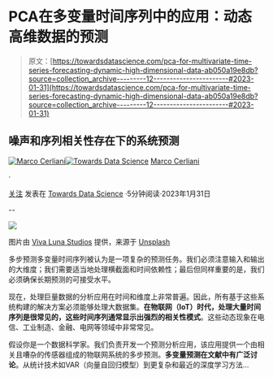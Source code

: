 # PCA在多变量时间序列中的应用：动态高维数据的预测

> 原文：[https://towardsdatascience.com/pca-for-multivariate-time-series-forecasting-dynamic-high-dimensional-data-ab050a19e8db?source=collection_archive---------12-----------------------#2023-01-31](https://towardsdatascience.com/pca-for-multivariate-time-series-forecasting-dynamic-high-dimensional-data-ab050a19e8db?source=collection_archive---------12-----------------------#2023-01-31)

## 噪声和序列相关性存在下的系统预测

[](https://medium.com/@cerlymarco?source=post_page-----ab050a19e8db--------------------------------)[![Marco Cerliani](../Images/48a07a024349bac3c8e397bf5a0372e2.png)](https://medium.com/@cerlymarco?source=post_page-----ab050a19e8db--------------------------------)[](https://towardsdatascience.com/?source=post_page-----ab050a19e8db--------------------------------)[![Towards Data Science](../Images/a6ff2676ffcc0c7aad8aaf1d79379785.png)](https://towardsdatascience.com/?source=post_page-----ab050a19e8db--------------------------------) [Marco Cerliani](https://medium.com/@cerlymarco?source=post_page-----ab050a19e8db--------------------------------)

·

[关注](https://medium.com/m/signin?actionUrl=https%3A%2F%2Fmedium.com%2F_%2Fsubscribe%2Fuser%2Fc843902314c7&operation=register&redirect=https%3A%2F%2Ftowardsdatascience.com%2Fpca-for-multivariate-time-series-forecasting-dynamic-high-dimensional-data-ab050a19e8db&user=Marco+Cerliani&userId=c843902314c7&source=post_page-c843902314c7----ab050a19e8db---------------------post_header-----------) 发表在 [Towards Data Science](https://towardsdatascience.com/?source=post_page-----ab050a19e8db--------------------------------) ·5分钟阅读·2023年1月31日[](https://medium.com/m/signin?actionUrl=https%3A%2F%2Fmedium.com%2F_%2Fvote%2Ftowards-data-science%2Fab050a19e8db&operation=register&redirect=https%3A%2F%2Ftowardsdatascience.com%2Fpca-for-multivariate-time-series-forecasting-dynamic-high-dimensional-data-ab050a19e8db&user=Marco+Cerliani&userId=c843902314c7&source=-----ab050a19e8db---------------------clap_footer-----------)

--

[](https://medium.com/m/signin?actionUrl=https%3A%2F%2Fmedium.com%2F_%2Fbookmark%2Fp%2Fab050a19e8db&operation=register&redirect=https%3A%2F%2Ftowardsdatascience.com%2Fpca-for-multivariate-time-series-forecasting-dynamic-high-dimensional-data-ab050a19e8db&source=-----ab050a19e8db---------------------bookmark_footer-----------)![](../Images/d24175ab02c0431b2c94255d1da09b50.png)

图片由 [Viva Luna Studios](https://unsplash.com/@vivalunastudios?utm_source=medium&utm_medium=referral) 提供，来源于 [Unsplash](https://unsplash.com/?utm_source=medium&utm_medium=referral)

多步预测多变量时间序列被认为是一项复杂的预测任务。我们必须注意输入和输出的大维度；我们需要适当地处理横截面和时间依赖性；最后但同样重要的是，我们必须确保长期预测的可接受水平。

现在，处理巨量数据的分析应用在时间和维度上非常普遍。因此，所有基于这些系统构建的解决方案必须能够处理大数据集。**在物联网（IoT）时代，处理大量时间序列是很常见的，这些时间序列通常显示出强烈的相关性模式**。这些动态现象在电信、工业制造、金融、电网等领域中非常常见。

假设你是一个数据科学家。我们负责开发一个预测分析应用，该应用提供一个由相关且嘈杂的传感器组成的物联网系统的多步预测。**多变量预测在文献中有广泛讨论**。从统计技术如VAR（向量自回归模型）到更复杂和最近的深度学习方法…
